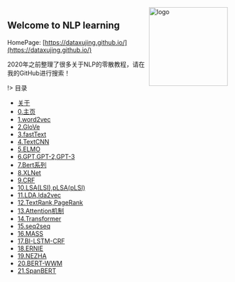 <img src="_media/icon.svg" align="right" alt="logo" height="180" width="180" />

## Welcome to NLP learning

HomePage: [https://dataxujing.github.io/](https://dataxujing.github.io/)

2020年之前整理了很多关于NLP的零散教程，请在我的GitHub进行搜索！

<!-- <div align=center>
<img src="./zh-cn/img/index/cnn_hist.png" />
</div> -->


!> 目录

* [关于](zh-cn/about)
* [0.主页](zh-cn/index)
* [1.word2vec](zh-cn/01_word2vec.md)
* [2.GloVe](zh-cn/02_GloVe.md)
* [3.fastText](zh-cn/03_fastText.md)
* [4.TextCNN](zh-cn/04_TextCNN.md)
* [5.ELMO](zh-cn/05_EMLO.md)
* [6.GPT,GPT-2,GPT-3](zh-cn/06_GPT.md)
* [7.Bert系列](zh-cn/07_Bert.md)
* [8.XLNet](zh-cn/08_XLNet.md)
* [9.CRF](zh-cn/09_CRF.md)
* [10.LSA(LSI),pLSA(pLSI)](zh-cn/10_LSA.md)
* [11.LDA,lda2vec](zh-cn/11_LDA.md)
* [12.TextRank,PageRank](zh-cn/12_pangerank.md)
* [13.Attention机制](zh-cn/13_Attention.md)
* [14.Transformer](zh-cn/14_Transformer.md)
* [15.seq2seq](zh-cn/15_seq2seq.md)
* [16.MASS](zh-cn/16_MASS.md)
* [17.BI-LSTM-CRF](zh-cn/17_BILSTM-CRF.md)
* [18.ERNIE](zh-cn/18_ernie.md)
* [19.NEZHA](zh-cn/19_nezha.md)
* [20.BERT-WWM](zh-cn/20_bert_wwm.md)
* [21.SpanBERT](zh-cn/21_spanbert.md.md)


